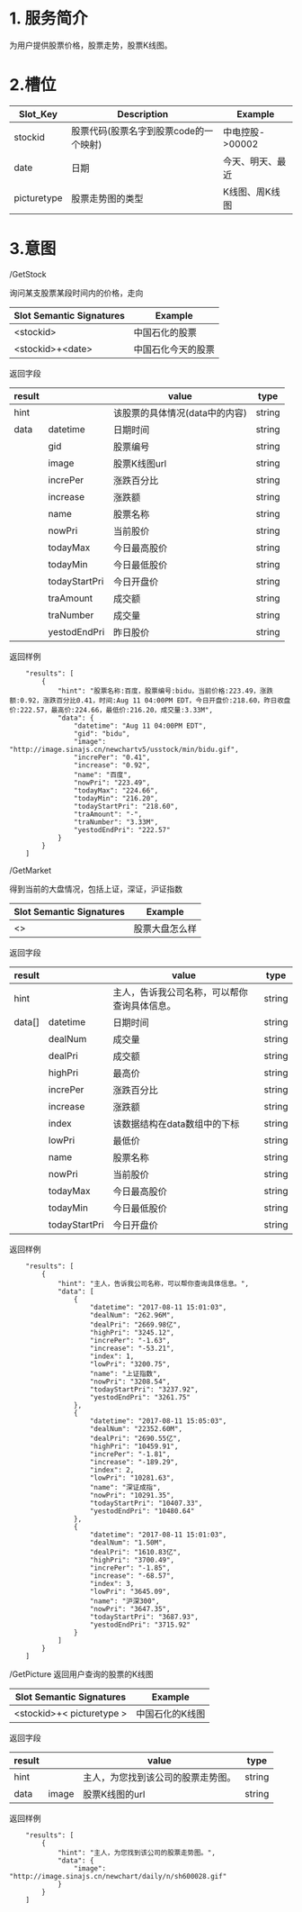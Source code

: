 # 1. 服务简介

为用户提供股票价格，股票走势，股票K线图。

# 2.槽位

| **Slot\_Key** | **Description** | **Example** |
| --- | --- | --- |
| stockid | 股票代码\(股票名字到股票code的一个映射\) | 中电控股-&gt;00002 |
| date | 日期 | 今天、明天、最近 |
| picturetype | 股票走势图的类型 | K线图、周K线图 |

# 3.意图

\/GetStock

询问某支股票某段时间内的价格，走向

| **Slot Semantic Signatures** | **Example** |
| --- | --- |
| &lt;stockid&gt; | 中国石化的股票 |
| &lt;stockid&gt;+&lt;date&gt; | 中国石化今天的股票 |

返回字段

| **result** |  | **value** | **type** |
| --- | --- | --- | --- |
| hint |  | 该股票的具体情况\(data中的内容\) | string |
| data | datetime | 日期时间 | string |
|  | gid | 股票编号 | string |
|  | image | 股票K线图url | string |
|  | increPer | 涨跌百分比 | string |
|  | increase | 涨跌额 | string |
|  | name | 股票名称 | string |
|  | nowPri | 当前股价 | string |
|  | todayMax | 今日最高股价 | string |
|  | todayMin | 今日最低股价 | string |
|  | todayStartPri | 今日开盘价 | string |
|  | traAmount | 成交额 | string |
|  | traNumber | 成交量 | string |
|  | yestodEndPri | 昨日股价 | string |

返回样例

```
    "results": [
        {
            "hint": "股票名称:百度，股票编号:bidu，当前价格:223.49，涨跌额:0.92，涨跌百分比0.41，时间:Aug 11 04:00PM EDT，今日开盘价:218.60，昨日收盘价:222.57，最高价:224.66，最低价:216.20，成交量:3.33M",
            "data": {
                "datetime": "Aug 11 04:00PM EDT",
                "gid": "bidu",
                "image": "http://image.sinajs.cn/newchartv5/usstock/min/bidu.gif",
                "increPer": "0.41",
                "increase": "0.92",
                "name": "百度",
                "nowPri": "223.49",
                "todayMax": "224.66",
                "todayMin": "216.20",
                "todayStartPri": "218.60",
                "traAmount": "-",
                "traNumber": "3.33M",
                "yestodEndPri": "222.57"
            }
        }
    ]
```

\/GetMarket

得到当前的大盘情况，包括上证，深证，沪证指数

| **Slot Semantic Signatures** | **Example** |
| --- | --- |
| &lt;&gt; | 股票大盘怎么样 |

返回字段

| **result** |  | **value** | **type** |
| --- | --- | --- | --- |
| hint |  | 主人，告诉我公司名称，可以帮你查询具体信息。 | string |
| data[] | datetime | 日期时间 | string |
|  | dealNum | 成交量 | string |
|  | dealPri | 成交额 | string |
|  | highPri | 最高价 | string |
|  | increPer | 涨跌百分比 | string |
|  | increase | 涨跌额 | string |
|  | index | 该数据结构在data数组中的下标 | string |
|  | lowPri | 最低价 | string |
|  | name | 股票名称 | string |
|  | nowPri | 当前股价 | string |
|  | todayMax | 今日最高股价 | string |
|  | todayMin | 今日最低股价 | string |
|  | todayStartPri | 今日开盘价 | string |

返回样例

```
    "results": [
        {
            "hint": "主人，告诉我公司名称，可以帮你查询具体信息。",
            "data": [
                {
                    "datetime": "2017-08-11 15:01:03",
                    "dealNum": "262.96M",
                    "dealPri": "2669.98亿",
                    "highPri": "3245.12",
                    "increPer": "-1.63",
                    "increase": "-53.21",
                    "index": 1,
                    "lowPri": "3200.75",
                    "name": "上证指数",
                    "nowPri": "3208.54",
                    "todayStartPri": "3237.92",
                    "yestodEndPri": "3261.75"
                },
                {
                    "datetime": "2017-08-11 15:05:03",
                    "dealNum": "22352.60M",
                    "dealPri": "2690.55亿",
                    "highPri": "10459.91",
                    "increPer": "-1.81",
                    "increase": "-189.29",
                    "index": 2,
                    "lowPri": "10281.63",
                    "name": "深证成指",
                    "nowPri": "10291.35",
                    "todayStartPri": "10407.33",
                    "yestodEndPri": "10480.64"
                },
                {
                    "datetime": "2017-08-11 15:01:03",
                    "dealNum": "1.50M",
                    "dealPri": "1610.83亿",
                    "highPri": "3700.49",
                    "increPer": "-1.85",
                    "increase": "-68.57",
                    "index": 3,
                    "lowPri": "3645.09",
                    "name": "沪深300",
                    "nowPri": "3647.35",
                    "todayStartPri": "3687.93",
                    "yestodEndPri": "3715.92"
                }
            ]
        }
    ]
```

\/GetPicture
返回用户查询的股票的K线图

| **Slot Semantic Signatures** | **Example** |
| --- | --- |
| &lt;stockid&gt;+&lt; picturetype &gt; | 中国石化的K线图 |

返回字段

| **result** |  | **value** | **type** |
| --- | --- | --- | --- |
| hint |  | 主人，为您找到该公司的股票走势图。 | string |
| data | image | 股票K线图的url | string |

返回样例

```
    "results": [
        {
            "hint": "主人，为您找到该公司的股票走势图。",
            "data": {
                "image": "http://image.sinajs.cn/newchart/daily/n/sh600028.gif"
            }
        }
    ]
```

